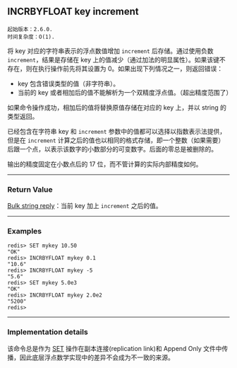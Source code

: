 ## INCRBYFLOAT key increment

    起始版本：2.6.0.
    时间复杂度：O(1).

将 key 对应的字符串表示的浮点数值增加 `increment` 后存储。通过使用负数 `increment`，结果是存储在 key 上的值减少（通过加法的明显属性）。如果该键不存在，则在执行操作前先将其设置为 0。如果出现下列情况之一，则返回错误：
- key 包含错误类型的值（非字符串）。
- 当前的 key 或者相加后的值不能解析为一个双精度浮点值。（超出精度范围了）

如果命令操作成功，相加后的值将替换原值存储在对应的 key 上，并以 string 的类型返回。

已经包含在字符串 key 和 `increment` 参数中的值都可以选择以指数表示法提供，但是在 `increment` 计算之后的值也以相同的格式存储，即一个整数（如果需要）后跟一个点，以表示该数字的小数部分的可变数字。后面的零总是被删除的。

输出的精度固定在小数点后的 17 位，而不管计算的实际内部精度如何。

---

### Return Value

[Bulk string reply](../topics/protocol.md#resp-bulk-strings)：当前 key 加上 `increment` 之后的值。

---

### Examples

```
redis> SET mykey 10.50
"OK"
redis> INCRBYFLOAT mykey 0.1
"10.6"
redis> INCRBYFLOAT mykey -5
"5.6"
redis> SET mykey 5.0e3
"OK"
redis> INCRBYFLOAT mykey 2.0e2
"5200"
redis> 
```

---

### Implementation details

该命令总是作为 [SET](SET.md) 操作在副本连接(replication link)和 Append Only 文件中传播，因此底层浮点数学实现中的差异不会成为不一致的来源。
